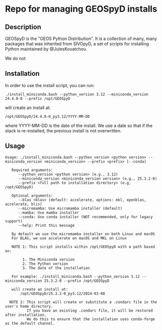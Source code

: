 # Repo for managing GEOSpyD installs

## Description

GEOSpyD is the "GEOS Python Distribution". It is a collection of many, many packages that was inherited from SIVOpyD, a set of
scripts for installing Python maintained by @JulesKouatchou.

We do not

## Installation

In order to use the install script, you can run:

```
./install_miniconda.bash --python_version 3.12 --miniconda_version 24.4.0-0 --prefix /opt/GEOSpyD
```

will create an install at:
```
/opt/GEOSpyD/24.4.0-0_py3.12/YYYY-MM-DD
```

where YYYY-MM-DD is the date of the install. We use a date so that if
the stack is re-installed, the previous install is not overwritten.

## Usage

```
Usage: ./install_miniconda.bash --python_version <python version> --miniconda_version <miniconda_version> --prefix <prefix> [--conda]

   Required arguments:
      --python_version <python version> (e.g., 3.12)
      --miniconda_version <miniconda_version version> (e.g., 25.3.2-0)
      --prefix <full path to installation directory> (e.g, /opt/GEOSpyD)

   Optional arguments:
      --blas <blas> (default: accelerate, options: mkl, openblas, accelerate, blis)
      --micromamba: Use micromamba installer (default)
      --mamba: Use mamba installer
      --conda: Use conda installer (NOT recommended, only for legacy support)
      --help: Print this message

   By default we use the micromamba installer on both Linux and macOS
   For BLAS, we use accelerate on macOS and MKL on Linux

   NOTE 1: This script installs within /opt/GEOSpyD with a path based on:

        1. The Miniconda version
        2. The Python version
        3. The date of the installation

   For example: ./install_miniconda.bash --python_version 3.12 --miniconda_version 25.3.2-0 --prefix /opt/GEOSpyD

   will create an install at:
       /opt/GEOSpyD/25.3.2-0_py3.12/2024-03-08

  NOTE 2: This script will create or substitute a .condarc file in the user's home directory.
          If you have an existing .condarc file, it will be restored after installation.
          We do this to ensure that the installation uses conda-forge as the default channel.
```
